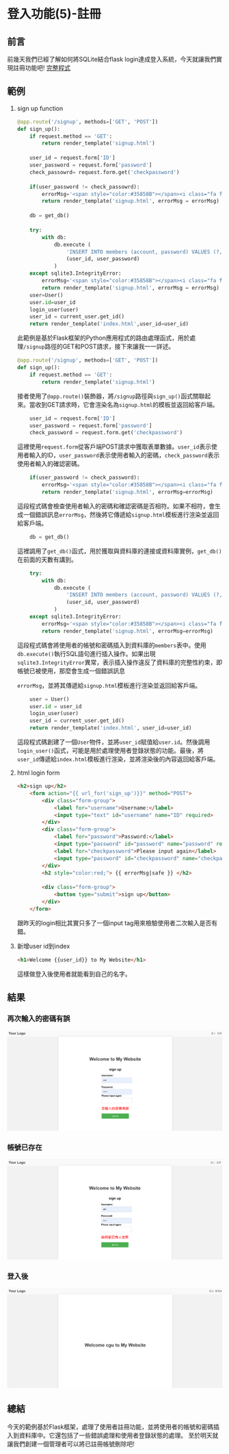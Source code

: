 # 登入功能(5)-註冊
## 前言
前幾天我們已經了解如何將SQLite結合flask login達成登入系統，今天就讓我們實現註冊功能吧!
[完整程式]()
## 範例
1. sign up function
    ```python
    @app.route('/signup', methods=['GET', 'POST'])
    def sign_up():
        if request.method == 'GET':
            return render_template('signup.html')

        user_id = request.form['ID']
        user_password = request.form['password']
        check_passowrd= request.form.get('checkpassword')

        if(user_password != check_passowrd):
            errorMsg='<span style="color:#35858B"></span><i class="fa fa-exclamation-triangle" aria-hidden="true"></i>您輸入的密碼有誤'
            return render_template('signup.html', errorMsg = errorMsg)

        db = get_db()

        try:
            with db:
                db.execute (
                    'INSERT INTO members (account, password) VALUES (?, ?)',
                    (user_id, user_password)
                )
        except sqlite3.IntegrityError:
            errorMsg='<span style="color:#35858B"></span><i class="fa fa-exclamation-triangle" aria-hidden="true"></i>該帳號已有人使用'
            return render_template('signup.html', errorMsg = errorMsg)
        user=User()
        user.id=user_id
        login_user(user)
        user_id = current_user.get_id() 
        return render_template('index.html',user_id=user_id)
    ```
    此範例是基於Flask框架的Python應用程式的路由處理函式，用於處理`/signup`路徑的GET和POST請求，接下來讓我一一詳述。

    ```python
    @app.route('/signup', methods=['GET', 'POST'])
    def sign_up():
        if request.method == 'GET':
            return render_template('signup.html')
    ```

    接者使用了`@app.route()`裝飾器，將`/signup`路徑與`sign_up()`函式關聯起來。當收到GET請求時，它會渲染名為`signup.html`的模板並返回給客戶端。

    ```python
        user_id = request.form['ID']
        user_password = request.form['password']
        check_password = request.form.get('checkpassword')
    ```

    這裡使用`request.form`從客戶端POST請求中獲取表單數據。`user_id`表示使用者輸入的ID，`user_password`表示使用者輸入的密碼，`check_password`表示使用者輸入的確認密碼。

    ```python
        if(user_password != check_password):
            errorMsg='<span style="color:#35858B"></span><i class="fa fa-exclamation-triangle" aria-hidden="true"></i>您輸入的密碼有誤'
            return render_template('signup.html', errorMsg=errorMsg)
    ```

    這段程式碼會檢查使用者輸入的密碼和確認密碼是否相符。如果不相符，會生成一個錯誤訊息`errorMsg`，然後將它傳遞給`signup.html`模板進行渲染並返回給客戶端。

    ```python
        db = get_db()
    ```

    這裡調用了`get_db()`函式，用於獲取與資料庫的連接或資料庫實例，`get_db()`在前面的天數有講到。

    ```python
        try:
            with db:
                db.execute (
                    'INSERT INTO members (account, password) VALUES (?, ?)',
                    (user_id, user_password)
                )
        except sqlite3.IntegrityError:
            errorMsg='<span style="color:#35858B"></span><i class="fa fa-exclamation-triangle" aria-hidden="true"></i>該帳號已有人使用'
            return render_template('signup.html', errorMsg=errorMsg)
    ```

    這段程式碼會將使用者的帳號和密碼插入到資料庫的`members`表中。使用`db.execute()`執行SQL語句進行插入操作。如果出現`sqlite3.IntegrityError`異常，表示插入操作違反了資料庫的完整性約束，即帳號已被使用，那麼會生成一個錯誤訊息

    `errorMsg`，並將其傳遞給`signup.html`模板進行渲染並返回給客戶端。

    ```python
        user = User()
        user.id = user_id
        login_user(user)
        user_id = current_user.get_id() 
        return render_template('index.html', user_id=user_id)
    ```

    這段程式碼創建了一個`User`物件，並將`user_id`賦值給`user.id`。然後調用`login_user()`函式，可能是用於處理使用者登錄狀態的功能。最後，將`user_id`傳遞給`index.html`模板進行渲染，並將渲染後的內容返回給客戶端。

    
 
4. html login form
    ```html
    <h2>sign up</h2>
        <form action="{{ url_for('sign_up')}}" method="POST">
            <div class="form-group">
                <label for="username">Username:</label>
                <input type="text" id="username" name="ID" required>
            </div>
            <div class="form-group">
                <label for="password">Password:</label>
                <input type="password" id="password" name="password" required>
                <label for="checkpassword">Please input again</label>
                <input type="password" id="checkpassword" name="checkpassword" required>
            </div>
            <h2 style="color:red;"> {{ errorMsg|safe }} </h2>

            <div class="form-group">
                <button type="submit">sign up</button>
            </div>
        </form>
    ```
    跟昨天的login相比其實只多了一個input tag用來檢驗使用者二次輸入是否有錯。
3. 新增user id到index
    ```html
    <h1>Welcome {{user_id}} to My Website</h1>
    ```
    這樣做登入後使用者就能看到自己的名字。
 
## 結果
### 再次輸入的密碼有誤
![Alt text](image-1.png)
### 帳號已存在
![Alt text](image.png)
### 登入後
![Alt text](image-2.png)

## 總結
今天的範例基於Flask框架，處理了使用者註冊功能，並將使用者的帳號和密碼插入到資料庫中。它還包括了一些錯誤處理和使用者登錄狀態的處理。
至於明天就讓我們創建一個管理者可以將已註冊帳號刪除吧!

